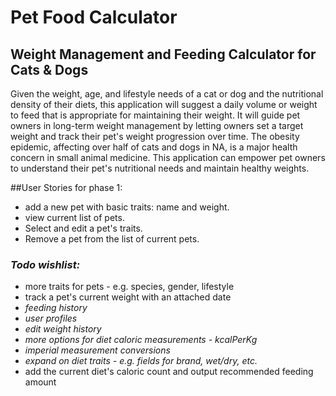 # Pet Food Calculator

## Weight Management and Feeding Calculator for Cats & Dogs

Given the weight, age, and lifestyle needs of a cat or dog and the nutritional density of their diets, 
this application will suggest a daily volume or weight to feed that is appropriate for maintaining their weight. 
It will guide pet owners in long-term weight management by letting owners set a target weight 
and track their pet's weight progression over time. The obesity epidemic, affecting over half of cats and dogs in NA,
 is a major health concern in small animal medicine. This application can empower pet owners to understand their pet's
 nutritional needs and maintain healthy weights.
 
 ##User Stories for phase 1:
 - add a new pet with basic traits: name and weight.
 - view current list of pets.
 - Select and edit a pet's traits.
 - Remove a pet from the list of current pets.
  
 
### *Todo wishlist:*
 - more traits for pets - e.g. species, gender, lifestyle
 - track a pet's current weight with an attached date
 - *feeding history*
 - *user profiles*
 - *edit weight history*
 - *more options for diet caloric measurements - kcalPerKg*
 - *imperial measurement conversions*
 - *expand on diet traits - e.g. fields for brand, wet/dry, etc.*
 - add the current diet's caloric count and output recommended feeding amount
